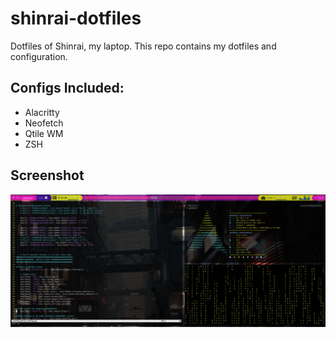 # shinrai-dotfiles

Dotfiles of Shinrai, my laptop. This repo contains my dotfiles and configuration.

## Configs Included:

- Alacritty
- Neofetch
- Qtile WM
- ZSH

## Screenshot
![A stunnin scrot of my primary desktop](https://raw.githubusercontent.com/neo-fetch/shinrai-dotfiles/master/Screenshots/2021-12-04_23-20.png)
